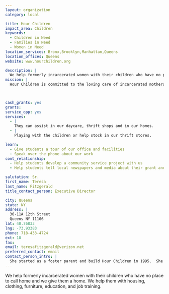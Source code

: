 ```yaml
---
layout: organization
category: local

title: Hour Children
impact_area: Children
keywords: 
  - Children in Need
  - Families in Need
  - Women in Need
location_services: Bronx,Brooklyn,Manhattan,Queens
location_offices: Queens
website: www.hourchildren.org

description: |
  We help formerly incarcerated women with their children who have no place to call home and we give them a home.  We help them with housing, clothing, furniture, education, and job training. 
mission: |
  Hour Children is committed to the loving care of incarcerated mothers, ex-offenders, and their children, providing short- and long-term support services. 

  

cash_grants: yes
grants: 
service_opp: yes
services: 
  - |
    They can assist in our daycare, thrift shops and in our homes.
  - |
    Playing with the children or help stock in our thrift stores.

learn: 
  - Give students a tour of our office and facilities
  - Speak over the phone about our work
cont_relationship: 
  - Help students develop a community service project with us
  - Help students tell local newspapers and media about their grant and/or project with us

salutation: Sr.
first_name: Teresa 
last_name: Fitzgerald
title_contact_person: Executive Director

city: Queens
state: NY
address: |
  36-11A 12th Street  
  Queens NY 11106
lat: 40.76833
lng: -73.93383
phone: 718-433-4724
ext: 18
fax: 
email: teresafitzgerald@verizon.net
preferred_contact: email
contact_person_intro: |
  She started as a foster parent and build Hour Children in 1995.  She is a Sister of St. Joseph's Convent.  
---
```

We help formerly incarcerated women with their children who have no place to call home and we give them a home.  We help them with housing, clothing, furniture, education, and job training. 